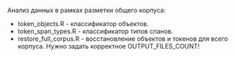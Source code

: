 Анализ данных в рамках разметки общего корпуса:
* token_objects.R - классификатор объектов.
* token_span_types.R - классификатор типов спанов.
* restore_full_corpus.R - восстановление объектов и токенов для всего корпуса. Нужно задать корректное OUTPUT_FILES_COUNT!

